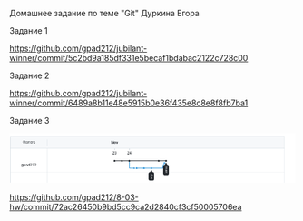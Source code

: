 Домашнее задание по теме "Git" Дуркина Егора

Задание 1

https://github.com/gpad212/jubilant-winner/commit/5c2bd9a185df331e5becaf1bdabac2122c728c00


Задание 2
   
https://github.com/gpad212/jubilant-winner/commit/6489a8b11e48e5915b0e36f435e8c8e8f8fb7ba1

Задание 3

![Ответ к заданию 3](https://github.com/gpad212/8-03-hw/blob/main/img/8-03-hw.png)

https://github.com/gpad212/8-03-hw/commit/72ac26450b9bd5cc9ca2d2840cf3cf50005706ea

